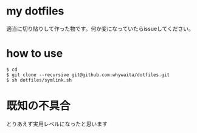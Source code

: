# my dotfiles

適当に切り貼りして作った物です。何か変になっていたらissueしてください。  

# how to use
```
$ cd
$ git clone --recursive git@github.com:whywaita/dotfiles.git
$ sh dotfiles/symlink.sh
```

# 既知の不具合
とりあえず実用レベルになったと思います
